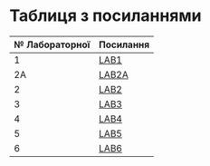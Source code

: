 # Таблиця з посиланнями

|№ Лабораторної|Посилання|
|---|---|
|1|[LAB1](https://github.com/mixapaco/devopsLab1)|
|2A|[LAB2A](https://github.com/mixapaco/devopsLab1/tree/main/devopslab2a)|
|2|[LAB2](https://github.com/mixapaco/devopsLab2)|
|3|[LAB3](https://github.com/mixapaco/devopsLab1/tree/main/lab3)|
|4|[LAB4](https://github.com/mixapaco/devopsLab1/tree/main/lab4)|
|5|[LAB5](https://github.com/mixapaco/devopsLab1/tree/main/lab5)|
|6|[LAB6](https://github.com/mixapaco/devopsLab1/tree/main/lab6)|
